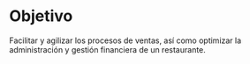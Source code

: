 # Objetivo
Facilitar y agilizar los procesos de ventas, así como optimizar la administración y gestión financiera de un restaurante. 
